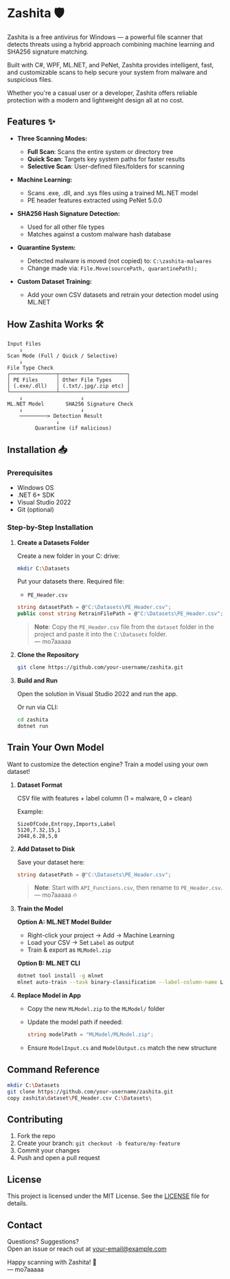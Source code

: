 # Zashita 🛡️

Zashita is a free antivirus for Windows — a powerful file scanner that detects threats using a hybrid approach combining machine learning and SHA256 signature matching.

Built with C#, WPF, ML.NET, and PeNet, Zashita provides intelligent, fast, and customizable scans to help secure your system from malware and suspicious files.

Whether you're a casual user or a developer, Zashita offers reliable protection with a modern and lightweight design all at no cost.



## Features ✨

- **Three Scanning Modes:**
  - **Full Scan**: Scans the entire system or directory tree
  - **Quick Scan**: Targets key system paths for faster results
  - **Selective Scan**: User-defined files/folders for scanning

- **Machine Learning:**
  - Scans .exe, .dll, and .sys files using a trained ML.NET model
  - PE header features extracted using PeNet 5.0.0

- **SHA256 Hash Signature Detection:**
  - Used for all other file types
  - Matches against a custom malware hash database

- **Quarantine System:**
  - Detected malware is moved (not copied) to: `C:\zashita-malwares`
  - Change made via: `File.Move(sourcePath, quarantinePath);`

- **Custom Dataset Training:**
  - Add your own CSV datasets and retrain your detection model using ML.NET

## How Zashita Works 🛠️

```
Input Files
    ↓
Scan Mode (Full / Quick / Selective)
    ↓
File Type Check
┌───────────────┬──────────────────────┐
│ PE Files      │ Other File Types     │
│ (.exe/.dll)   │ (.txt/.jpg/.zip etc) │
└───────────────┴──────────────────────┘
    ↓                   ↓
ML.NET Model       SHA256 Signature Check
    ↓                   ↓
    ─────────> Detection Result
                ↓
         Quarantine (if malicious)
```

## Installation 📥

### Prerequisites

- Windows OS
- .NET 6+ SDK
- Visual Studio 2022
- Git (optional)

### Step-by-Step Installation

1. **Create a Datasets Folder**

   Create a new folder in your C: drive:

   ```bash
   mkdir C:\Datasets
   ```

   Put your datasets there. Required file:
   - `PE_Header.csv`

   ```csharp
   string datasetPath = @"C:\Datasets\PE_Header.csv";
   public const string RetrainFilePath = @"C:\Datasets\PE_Header.csv";
   ```

   > **Note**: Copy the `PE_Header.csv` file from the `dataset` folder in the project and paste it into the `C:\Datasets` folder.  
   > — mo7aaaaa

2. **Clone the Repository**

   ```bash
   git clone https://github.com/your-username/zashita.git
   ```

3. **Build and Run**

   Open the solution in Visual Studio 2022 and run the app.

   Or run via CLI:

   ```bash
   cd zashita
   dotnet run
   ```

## Train Your Own Model

Want to customize the detection engine? Train a model using your own dataset!

1. **Dataset Format**

   CSV file with features + label column (1 = malware, 0 = clean)

   Example:

   ```csv
   SizeOfCode,Entropy,Imports,Label
   5120,7.32,15,1
   2048,6.28,5,0
   ```

2. **Add Dataset to Disk**

   Save your dataset here:

   ```csharp
   string datasetPath = @"C:\Datasets\PE_Header.csv";
   ```

   > **Note**: Start with `API_Functions.csv`, then rename to `PE_Header.csv`.  
   > — mo7aaaaa 🔥

3. **Train the Model**

   **Option A: ML.NET Model Builder**
   - Right-click your project → Add → Machine Learning
   - Load your CSV → Set `Label` as output
   - Train & export as `MLModel.zip`

   **Option B: ML.NET CLI**

   ```bash
   dotnet tool install -g mlnet
   mlnet auto-train --task binary-classification --label-column-name Label --dataset "C:\Datasets\PE_Header.csv" --output "MLModel"
   ```

4. **Replace Model in App**

   - Copy the new `MLModel.zip` to the `MLModel/` folder
   - Update the model path if needed:

     ```csharp
     string modelPath = "MLModel/MLModel.zip";
     ```

   - Ensure `ModelInput.cs` and `ModelOutput.cs` match the new structure

## Command Reference

```bash
mkdir C:\Datasets
git clone https://github.com/your-username/zashita.git
copy zashita\dataset\PE_Header.csv C:\Datasets\
```

## Contributing

1. Fork the repo
2. Create your branch: `git checkout -b feature/my-feature`
3. Commit your changes
4. Push and open a pull request

## License

This project is licensed under the MIT License. See the [LICENSE](LICENSE) file for details.

## Contact

Questions? Suggestions?  
Open an issue or reach out at your-email@example.com

Happy scanning with Zashita! 🎉  
— mo7aaaaa
